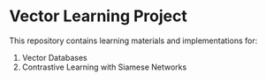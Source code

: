 # Vector Learning Project

This repository contains learning materials and implementations for:
1. Vector Databases
2. Contrastive Learning with Siamese Networks
